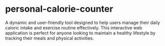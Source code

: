 # personal-calorie-counter
 A dynamic and user-friendly tool designed to help users manage their daily caloric intake and exercise routine effectively. This interactive web application is perfect for anyone looking to maintain a healthy lifestyle by tracking their meals and physical activities.
